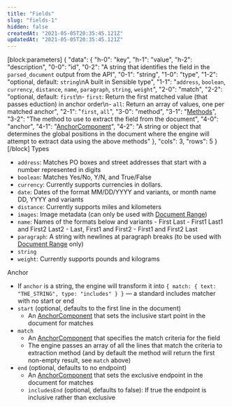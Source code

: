 ```yaml
---
title: "Fields"
slug: "fields-1"
hidden: false
createdAt: "2021-05-05T20:35:45.121Z"
updatedAt: "2021-05-05T20:35:45.121Z"
---
```

[block:parameters]
{
  "data": {
    "h-0": "key",
    "h-1": "value",
    "h-2": "description",
    "0-0": "id",
    "0-2": "A string that identifies the field in the `parsed_document` output from the API",
    "0-1": "string",
    "1-0": "type",
    "1-2": "optional, default: `string`\nA built in Sensible type",
    "1-1": "`address`, `boolean`, `currency`, `distance`, `name`, `paragraph`, `string`, `weight`",
    "2-0": "match",
    "2-2": "optional, default: `first`\n- `first`: Return the first matched value (that passes eduction) in anchor order\n- `all`: Return an array of values, one per matched anchor",
    "2-1": "`first`, `all`",
    "3-0": "method",
    "3-1": "[Methods](ref:methods)",
    "3-2": "The method to use to extract the field from the document",
    "4-0": "anchor",
    "4-1": "[AnchorComponent](ref:anchorcomponent)",
    "4-2": "A string or object that determines the global positions in the document where the engine will attempt to extract data using the above methods"
  },
  "cols": 3,
  "rows": 5
}
[/block]
Types
- `address`: Matches PO boxes and street addresses that start with a number represented in digits
- `boolean`: Matches Yes/No, Y/N, and True/False
- `currency`: Currently supports currencies in dollars. 
- `date`: Dates of the format MM/DD/YYYY and variants, or month name DD, YYYY and variants
- `distance`: Currently supports miles and kilometers
- `images`: Image metadata (can only be used with [Document Range](ref:documentrange))
- `name`: Names of the formats below and variants
                - First Last
                - First1 Last1 and First2 Last2
                - Last, First1 and First2
                - First1 and First2 Last
- `paragraph`: A string with newlines at paragraph breaks (to be used with [Document Range](ref:documentrange) only)
- `string`
- `weight`: Currently supports pounds and kilograms

Anchor
- If `anchor` is a string, the engine will transform it into `{ match: { text: "THE_STRING", type: "includes" } }` — a standard includes matcher with no start or end
- `start` (optional, defaults to the first line in the document)
    - An [AnchorComponent](ref:anchorcomponent)  that sets the inclusive start point in the document for matches
- `match`
    - An [AnchorComponent](ref:anchorcomponent)  that specifies the match criteria for the field
    - The engine passes an array of all the lines that match the criteria to extraction method (and by default the method will return the first non-empty result, see `match` above)
- `end` (optional, defaults to no endpoint)
    - An [AnchorComponent](ref:anchorcomponent)  that sets the exclusive endpoint in the document for matches
    - `includesEnd` (optional, defaults to false): If true the endpoint is inclusive rather than exclusive